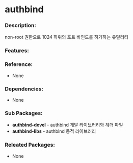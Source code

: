 # authbind

### Description:
non-root 권한으로 1024 하위의 포트 바인드를 허가하는 유틸리티

### Features:


### Reference:
* None

### Dependencies:
* None

### Sub Packages:
* **authbind-devel** - authbind 개발 라이브러리와 헤더 파일
* **authbind-libs** - authbind 동적 라이브러리

### Releated Packages:
* None